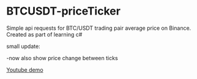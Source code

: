 # BTCUSDT-priceTicker
Simple api requests for BTC/USDT trading pair average price on Binance. Created as part of learning c#

small update:

-now also show price change between ticks

[Youtube demo](https://youtu.be/ekQiJmLDyfI)

